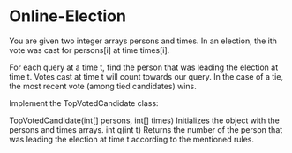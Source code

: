 # Online-Election

You are given two integer arrays persons and times. In an election, the ith vote was cast for persons[i] at time times[i].

For each query at a time t, find the person that was leading the election at time t. Votes cast at time t will count towards our query. In the case of a tie, the most recent vote (among tied candidates) wins.

Implement the TopVotedCandidate class:

TopVotedCandidate(int[] persons, int[] times) Initializes the object with the persons and times arrays.
int q(int t) Returns the number of the person that was leading the election at time t according to the mentioned rules.
